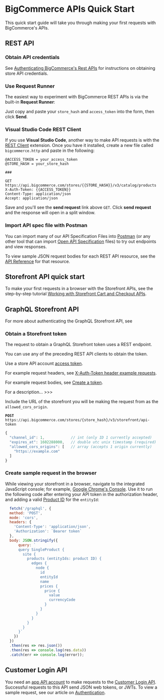 # BigCommerce APIs Quick Start

This quick start guide will take you through making your first requests with BigCommerce's APIs.

## REST API

### Obtain API credentials

See [Authenticating BigCommerce's Rest APIs](/api-docs/getting-started/authentication/rest-api-authentication#obtaining-store-api-credentials) for instructions on obtaining store API credentials.

### Use Request Runner

The easiest way to experiment with BigCommerce REST APIs is via the built-in **Request Runner**:

<!-- [![Open in Request Runner](https://storage.googleapis.com/bigcommerce-production-dev-center/images/Open-Request-Runner.svg)](/api-reference/catalog/catalog-api/products/getproducts#requestrunner) -->

Just copy and paste your `store_hash` and `access_token` into the form, then click **Send**.

### Visual Studio Code REST Client

If you use **Visual Studio Code**, another way to make API requests is with the [REST Client](https://marketplace.visualstudio.com/items?itemName=humao.rest-client) extension. Once you have it installed, create a new file called `bigcommerce.http` and paste in the following:

```http
@ACCESS_TOKEN = your_access_token
@STORE_HASH = your_store_hash

###

GET https://api.bigcommerce.com/stores/{{STORE_HASH}}/v3/catalog/products
X-Auth-Token: {{ACCESS_TOKEN}}
Content-Type: application/json
Accept: application/json
```

Save and you'll see the **send request** link above `GET`. Click **send request** and the response will open in a split window.

### Import API spec file with Postman

You can import many of our API Specification Files into [Postman](https://www.getpostman.com/) (or any other tool that can import [Open API Specification](https://swagger.io/specification/) files) to try out endpoints and view responses.

To view sample JSON request bodies for each REST API resource, see the [API Reference](/api-reference) for that resource.

## Storefront API quick start

To make your first requests in a browser with the Storefront APIs, see the step-by-step tutorial [Working with Storefront Cart and Checkout APIs](/api-docs/cart-and-checkout/working-sf-apis).

## GraphQL Storefront API

For more about authenticating the GraphQL Storefront API, see 



### Obtain a Storefront token
The request to obtain a GraphQL Storefront token uses a REST endpoint.

You can use any of the preceding REST API clients to obtain the token.  

Use a store API account [access token](/api-docs/getting-started/authentication/rest-api-authentication#api-accounts). 

For example request headers, see [X-Auth-Token header example requests](/api-docs/getting-started/authentication#x-auth-token-header-example-requests). 

For example request bodies, see [Create a token](/api-reference/storefront/graphql-api-tokens/api-token/createtoken).

For a description... >>>



Include the URL of the storefront you will be making the request from as the `allowed_cors_origin`.

**`POST`** `https://api.bigcommerce.com/stores/{store_hash}/v3/storefront/api-token`

```javascript title="" lineNumbers
{
  "channel_id": 1,            // int (only ID 1 currently accepted)
  "expires_at": 1602288000,   // double utc unix timestamp (required)
  "allowed_cors_origins": [   // array (accepts 1 origin currently)
    "https://example.com"
  ]
}
```

### Create sample request in the browser
While viewing your storefront in a browser, navigate to the integrated JavaScript console; for example, [Google Chrome's Console](https://developers.google.com/web/tools/chrome-devtools/console). Use it to run the following code after entering your API token in the authorization header, and adding a valid [Product ID](/api-reference/catalog/catalog-api/products/getproductbyid) for the `entityId`:

```javascript title="Sample GraphQL request" lineNumbers
  fetch('/graphql', {
  method: 'POST',
  mode: 'cors',
  headers: { 
    'Content-Type': 'application/json',
    'Authorization': `Bearer token`
  },
  body: JSON.stringify({
      query: `
      query SingleProduct {
        site {
          products (entityIds: product ID) {
            edges {
              node {
                id
                entityId
                name
                prices {
                  price {
                    value
                    currencyCode
                  }
                }
              }
            }
          }
        }
      }`
    })
  })
  .then(res => res.json())
  .then(res => console.log(res.data))
  .catch(err => console.log(error));

```

## Customer Login API
You need an [app API account](>>>) to make requests to the [Customer Login API](/api-docs/storefront/customer-login-api). Successful requests to this API send JSON web tokens, or JWTs. To view a sample request, see our article on [Authentication](>>>#user-generated-jwts).

